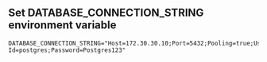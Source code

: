 ## Set DATABASE_CONNECTION_STRING environment variable
```
DATABASE_CONNECTION_STRING="Host=172.30.30.10;Port=5432;Pooling=true;User Id=postgres;Password=Postgres123"
```